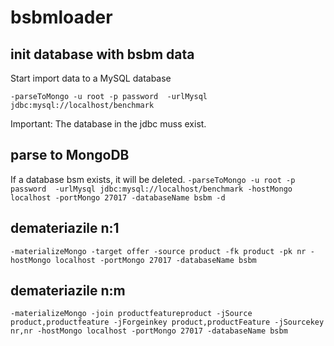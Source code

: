 # bsbmloader

## init database with bsbm data 

Start import data to a MySQL database

``-parseToMongo -u root -p password  -urlMysql jdbc:mysql://localhost/benchmark ``

Important: The database in the jdbc muss exist.

## parse to MongoDB
  If a database bsm exists, it will be deleted.
``-parseToMongo -u root -p password  -urlMysql jdbc:mysql://localhost/benchmark -hostMongo localhost -portMongo 27017 -databaseName bsbm -d``


## demateriazile n:1

``-materializeMongo -target offer -source product -fk product -pk nr -hostMongo localhost -portMongo 27017 -databaseName bsbm``

## demateriazile n:m

``-materializeMongo -join productfeatureproduct -jSource product,productfeature -jForgeinkey product,productFeature -jSourcekey nr,nr -hostMongo localhost -portMongo 27017 -databaseName bsbm``
